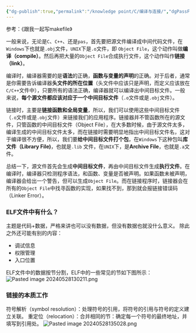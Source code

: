 ```yaml
---
{"dg-publish":true,"permalink":"/knowledge point/C/编译与连接/","dgPassFrontmatter":true}
---
```


参考：《跟我一起写makefile》

一般来说，无论是`C`、`C++`、还是`pas`，首先要把源文件编译成中间代码文件，在`Windows`下也就是`.obj`文件，`UNIX`下是`.o`文件，即 `Object File`，这个动作叫做**编译（compile）**。然后再把大量的`Object File`合成执行文件，这个动作叫作**链接（link）**。

编译时，编译器需要的是**语法**的正确，**函数与变量的声明**的正确。对于后者，通常是你需要告诉编译器**头文件的所在位置**（头文件中应该只是声明，而定义应该放在`C/C++`文件中），只要所有的语法正确，编译器就可以编译出中间目标文件。一般来说，**每个源文件都应该对应于一个中间目标文件**（`.o`文件或是`.obj`文件）。

链接时，主要是**链接函数和全局变量**，所以，我们可以使用这些中间目标文件（`.o`文件或是`.obj`文件）来链接我们的应用程序。链接器并不管函数所在的源文件，只管函数的中间目标文件（Object File），在大多数时候，由于源文件太多，编译生成的中间目标文件太多，而在链接时需要明显地指出中间目标文件名，这对于编译很不方便，所以，我们要**给中间目标文件打个包**，在`Windows`下这种包叫**库文件（Library File)**，也就是`.lib` 文件，在`UNIX`下，是**Archive File**，也就是`.a`文件。

总结一下，源文件首先会生成**中间目标文件**，再由中间目标文件生成**执行文件**。在编译时，编译器只检测程序语法，和函数、变量是否被声明。如果函数未被声明，编译器会给出一个警告，但可以生成`Object File`。而在链接程序时，链接器会在所有的`Object File`中找寻函数的实现，如果找不到，那到就会报链接错误码（Linker Error）。

### ELF文件中有什么？
主题是代码+数据，严格来讲也可以没有数据，但没有数据也就没什么意义。
除此之外还可能有别的内容：
* 调试信息
* 权限管理
* 入口位置

ELF文件中的数据按节分割，ELF中的一些常见的节如下图所示：
![Pasted image 20240528130211.png](/img/user/knowledge%20point/imgs/Pasted%20image%2020240528130211.png)

### 链接的本质工作
符号解析（symbol resolution）：处理符号的引用，将符号的引用与符号的定义建立关联。
重定位（relocation）：合并相同的节：确定每一个符号的最终地址，并填写到引用处。
![Pasted image 20240528135028.png](/img/user/knowledge%20point/imgs/Pasted%20image%2020240528135028.png)